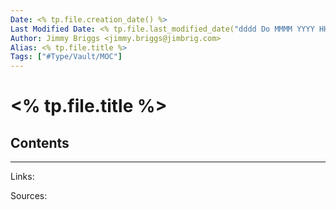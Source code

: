```yaml
---
Date: <% tp.file.creation_date() %>
Last Modified Date: <% tp.file.last_modified_date("dddd Do MMMM YYYY HH:mm:ss") %>
Author: Jimmy Briggs <jimmy.briggs@jimbrig.com>
Alias: <% tp.file.title %>
Tags: ["#Type/Vault/MOC"]
---
```


# <% tp.file.title %>

## Contents



***

Links: 

Sources:

